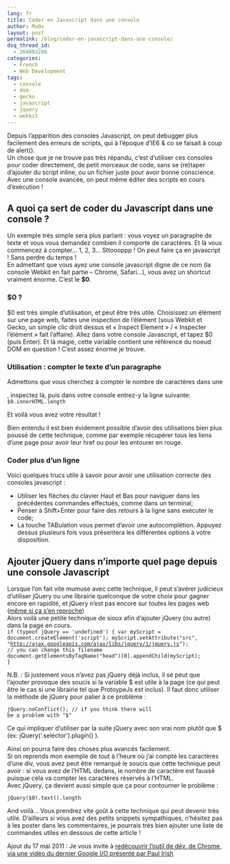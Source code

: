 ```yaml
---
lang: fr
title: Coder en Javascript dans une console
author: MoOx
layout: post
permalink: /blog/coder-en-javascript-dans-une-console/
dsq_thread_id:
  - 264802206
categories:
  - French
  - Web Development
tags:
  - console
  - dom
  - gecko
  - javascript
  - jquery
  - webkit
---
```

Depuis l’apparition des consoles Javascript, on peut debugger plus facilement des erreurs de scripts, qui à l’époque d’IE6 & co se faisait à coup de alert().  
Un chose que je ne trouve pas très répandu, c’est d’utiliser ces consoles pour coder directement, de petit morceaux de code, sans se (re)taper d’ajouter du script inline, ou un fichier juste pour avoir bonne conscience. Avec une console avancée, on peut même éditer des scripts en cours d’exécution !  
<!--more-->

## A quoi ça sert de coder du Javascript dans une console ?

Un exemple très simple sera plus parlant : vous voyez un paragraphe de texte et vous vous demandez combien il comporte de caractères. Et là vous commencez à compter… 1, 2, 3… Sttoooppp ! On peut faire ça en javascript ! Sans perdre du temps !  
En admettant que vous ayez une console javascript digne de ce nom (la console Webkit en fait partie – Chrome, Safari…), vous avez un shortcut vraiment énorme. C’est le **$0**.

### $0 ?

$0 est très simple d’utilisation, et peut être très utile. Choisissez un élément sur une page web, faites une inspection de l’élément (sous Webkit et Gecko, un simple clic droit dessus et « Inspect Element » / « Inspecter l’élément » fait l’affaire). Allez dans votre console Javascript, et tapez $0 (puis Enter). Et là magie, cette variable contient une référence du noeud DOM en question ! C’est assez énorme je trouve.

### Utilisation : compter le texte d’un paragraphe

Admettons que vous cherchez à compter le nombre de caractères dans une <div>, inspectez là, puis dans votre console entrez-y la ligne suivante:  
`$0.innerHTML.length`

Et voilà vous avez votre résultat !

Bien entendu il est bien évidement possible d’avoir des utilisations bien plus poussé de cette technique, comme par exemple récupérer tous les liens d’une page pour avoir leur href ou pour les entourer en rouge.

### Coder plus d’un ligne

Voici quelques trucs utile à savoir pour avoir une utilisation correcte des consoles javascript :

*   Utiliser les flèches du clavier Haut et Bas pour naviguer dans les précédentes commandes effectués, comme dans un terminal;
*   Penser à Shift+Enter pour faire des retours à la ligne sans exécuter le code;
*   La touche TABulation vous permet d’avoir une autocomplétion. Appuyez dessus plusieurs fois vous présentera les différentes options à votre disposition.

## Ajouter jQuery dans n’importe quel page depuis une console Javascript

Lorsque l’on fait vite mumuse avec cette technique, il peut s’avérer judicieux d’utiliser jQuery ou une librairie quelconque de votre choix pour gagner encore en rapidité, et jQuery n’est pas encore sur toutes les pages web ([même si ça s’en reproche][1])  
Alors voilà une petite technique de sioux afin d’ajouter jQuery (ou autre) dans la page en cours.  
<code class="block">if (typeof jQuery == 'undefined')
{
    var myScript = document.createElement('script');
    myScript.setAttribute("src", "http://ajax.googleapis.com/ajax/libs/jquery/1/jquery.js"); // you can change this filename
    document.getElementsByTagName("head")[0].appendChild(myScript);
}</code>

N.B. : Si justement vous n’avez pas jQuery déjà inclus, il se peut que l’ajouter provoque des soucis si la variable $ est utile à la page (ce qui peut être le cas si une librairie tel que ProtoypeJs est inclus). Il faut donc utiliser la méthode de jQuery pour palier à ce problème : 

<code class="block">jQuery.noConflict(); // if you think there will be a problem with "$"</code>

Ce qui impliquer d’utiliser par la suite jQuery avec son vrai nom plutôt que $ (ex: jQuery(‘.selector’).plugin() ).

Ainsi on pourra faire des choses plus avancés facilement.  
Si on reprends mon exemple de tout à l’heure où j’ai compté les caractères d’une div, vous avez peut être remarqué le soucis que cette technique peut avoir : si vous avez de l’HTML dedans, le nombre de caractère est faussé puisque cela va compter les caractères réservés à l’HTML.  
Avec jQuery, ça devient aussi simple que ça pour contourner le problème :

<code class="block">jQuery($0).text().length</code>

And voilà… Vous prendrez vite goût à cette technique qui peut devenir très utile. D’ailleurs si vous avez des petits snippets sympathiques, n’hésitez pas à les poster dans les commentaires, je pourrais très bien ajouter une liste de commandes utiles en dessous de cette article !

Ajout du 17 mai 2011 : Je vous invite à [redécouvrir l’outil de dév. de Chrome, via une vidéo du dernier Google I/O présenté par Paul Irish][2]

 [1]: https://twitter.com/mathias/status/59692133157842946 "Statistique jQuery/Flash sur les pages web"
 [2]: http://paulirish.com/2011/a-re-introduction-to-the-chrome-developer-tools/
